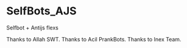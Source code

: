 # SelfBots_AJS
Selfbot + Antijs flexs

Thanks to Allah SWT.
Thanks to Acil PrankBots.
Thanks to Inex Team.
